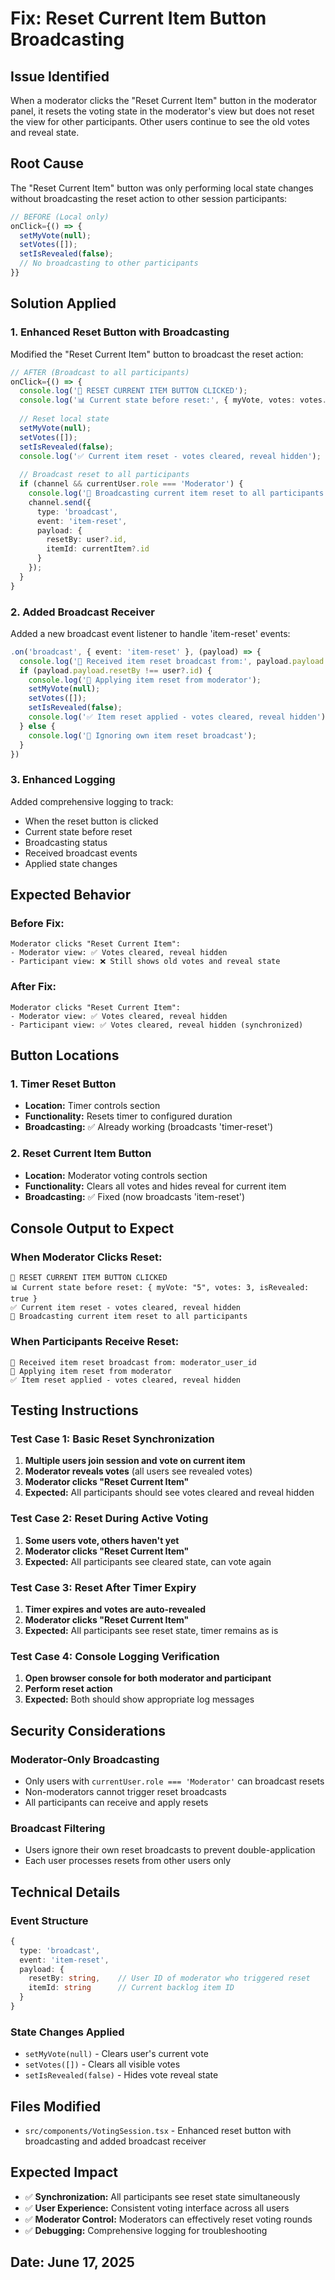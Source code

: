 # Fix: Reset Current Item Button Broadcasting

## Issue Identified
When a moderator clicks the "Reset Current Item" button in the moderator panel, it resets the voting state in the moderator's view but does not reset the view for other participants. Other users continue to see the old votes and reveal state.

## Root Cause
The "Reset Current Item" button was only performing local state changes without broadcasting the reset action to other session participants:

```typescript
// BEFORE (Local only)
onClick={() => {
  setMyVote(null);
  setVotes([]);
  setIsRevealed(false);
  // No broadcasting to other participants
}}
```

## Solution Applied

### 1. Enhanced Reset Button with Broadcasting
Modified the "Reset Current Item" button to broadcast the reset action:

```typescript
// AFTER (Broadcast to all participants)
onClick={() => {
  console.log('🔄 RESET CURRENT ITEM BUTTON CLICKED');
  console.log('📊 Current state before reset:', { myVote, votes: votes.length, isRevealed });
  
  // Reset local state
  setMyVote(null);
  setVotes([]);
  setIsRevealed(false);
  console.log('✅ Current item reset - votes cleared, reveal hidden');
  
  // Broadcast reset to all participants
  if (channel && currentUser.role === 'Moderator') {
    console.log('📡 Broadcasting current item reset to all participants');
    channel.send({
      type: 'broadcast',
      event: 'item-reset',
      payload: {
        resetBy: user?.id,
        itemId: currentItem?.id
      }
    });
  }
}
```

### 2. Added Broadcast Receiver
Added a new broadcast event listener to handle 'item-reset' events:

```typescript
.on('broadcast', { event: 'item-reset' }, (payload) => {
  console.log('📡 Received item reset broadcast from:', payload.payload.resetBy);
  if (payload.payload.resetBy !== user?.id) {
    console.log('🔄 Applying item reset from moderator');
    setMyVote(null);
    setVotes([]);
    setIsRevealed(false);
    console.log('✅ Item reset applied - votes cleared, reveal hidden');
  } else {
    console.log('🔄 Ignoring own item reset broadcast');
  }
})
```

### 3. Enhanced Logging
Added comprehensive logging to track:
- When the reset button is clicked
- Current state before reset
- Broadcasting status
- Received broadcast events
- Applied state changes

## Expected Behavior

### Before Fix:
```
Moderator clicks "Reset Current Item":
- Moderator view: ✅ Votes cleared, reveal hidden
- Participant view: ❌ Still shows old votes and reveal state
```

### After Fix:
```
Moderator clicks "Reset Current Item":
- Moderator view: ✅ Votes cleared, reveal hidden
- Participant view: ✅ Votes cleared, reveal hidden (synchronized)
```

## Button Locations

### 1. Timer Reset Button
- **Location:** Timer controls section
- **Functionality:** Resets timer to configured duration
- **Broadcasting:** ✅ Already working (broadcasts 'timer-reset')

### 2. Reset Current Item Button
- **Location:** Moderator voting controls section  
- **Functionality:** Clears all votes and hides reveal for current item
- **Broadcasting:** ✅ Fixed (now broadcasts 'item-reset')

## Console Output to Expect

### When Moderator Clicks Reset:
```
🔄 RESET CURRENT ITEM BUTTON CLICKED
📊 Current state before reset: { myVote: "5", votes: 3, isRevealed: true }
✅ Current item reset - votes cleared, reveal hidden
📡 Broadcasting current item reset to all participants
```

### When Participants Receive Reset:
```
📡 Received item reset broadcast from: moderator_user_id
🔄 Applying item reset from moderator
✅ Item reset applied - votes cleared, reveal hidden
```

## Testing Instructions

### Test Case 1: Basic Reset Synchronization
1. **Multiple users join session and vote on current item**
2. **Moderator reveals votes** (all users see revealed votes)
3. **Moderator clicks "Reset Current Item"**
4. **Expected:** All participants should see votes cleared and reveal hidden

### Test Case 2: Reset During Active Voting
1. **Some users vote, others haven't yet**
2. **Moderator clicks "Reset Current Item"**  
3. **Expected:** All participants see cleared state, can vote again

### Test Case 3: Reset After Timer Expiry
1. **Timer expires and votes are auto-revealed**
2. **Moderator clicks "Reset Current Item"**
3. **Expected:** All participants see reset state, timer remains as is

### Test Case 4: Console Logging Verification
1. **Open browser console for both moderator and participant**
2. **Perform reset action**
3. **Expected:** Both should show appropriate log messages

## Security Considerations

### Moderator-Only Broadcasting
- Only users with `currentUser.role === 'Moderator'` can broadcast resets
- Non-moderators cannot trigger reset broadcasts
- All participants can receive and apply resets

### Broadcast Filtering
- Users ignore their own reset broadcasts to prevent double-application
- Each user processes resets from other users only

## Technical Details

### Event Structure
```typescript
{
  type: 'broadcast',
  event: 'item-reset',
  payload: {
    resetBy: string,    // User ID of moderator who triggered reset
    itemId: string      // Current backlog item ID
  }
}
```

### State Changes Applied
- `setMyVote(null)` - Clears user's current vote
- `setVotes([])` - Clears all visible votes
- `setIsRevealed(false)` - Hides vote reveal state

## Files Modified
- `src/components/VotingSession.tsx` - Enhanced reset button with broadcasting and added broadcast receiver

## Expected Impact
- ✅ **Synchronization:** All participants see reset state simultaneously
- ✅ **User Experience:** Consistent voting interface across all users
- ✅ **Moderator Control:** Moderators can effectively reset voting rounds
- ✅ **Debugging:** Comprehensive logging for troubleshooting

## Date: June 17, 2025
